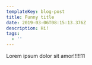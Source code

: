 ```yaml
---
templateKey: blog-post
title: Funny title
date: 2019-03-06T08:15:13.376Z
description: Hi!
tags:
  - ''
---
```

Lorem ipsum dolor sit amor!!!!!11
